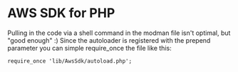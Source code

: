 # AWS SDK for PHP

Pulling in the code via a shell command in the modman file isn't optimal, but "good enough" :)
Since the autoloader is registered with the prepend parameter you can simple require_once the file like this:
 
```
require_once 'lib/AwsSdk/autoload.php';
```